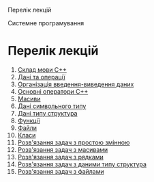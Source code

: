 Перелік лекцій 

Системне програмування

Перелік лекцій
==============

1.  [Склад мови С++](lec-01.html)
2.  [Дані та операції](lec-02.html)
3.  [Організація введення-виведення даних](lec-03.html)
4.  [Основні оператори С++](lec-04.html)
5.  [Масиви](lec-05.html)
6.  [Дані символьного типу](lec-06.html)
7.  [Дані типу структура](lec-07.html)
8.  [Функції](lec-08.html)
9.  [Файли](lec-09.html)
10. [Класи](lec-10.html)
11. [Розв'язання задач з простою змінною](lec-11.html)
12. [Розв'язання задач з масивами](lec-12.html)
13. [Розв'язання задач з рядками](lec-13.html)
14. [Розв'язання задач з даними типу структура](lec-14.html)
15. [Розв'язання задач з файлами](lec-15.html)